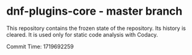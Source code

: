 # dnf-plugins-core - master branch

This repository contains the frozen state of the repository.
Its history is cleared. It is used only for static code
analysis with Codacy.

Commit Time: 1719692259